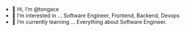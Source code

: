 - 👋 Hi, I’m @tongace
- 👀 I’m interested in ... Software Engineer, Frontend, Backend, Devops
- 🌱 I’m currently learning ... Everything about Software Engineer.

<!---
tongace/tongace is a ✨ special ✨ repository because its `README.md` (this file) appears on your GitHub profile.
You can click the Preview link to take a look at your changes.
--->
